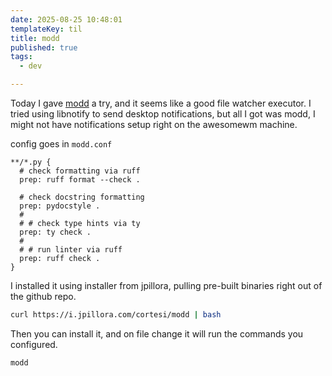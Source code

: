 ```yaml
---
date: 2025-08-25 10:48:01
templateKey: til
title: modd
published: true
tags:
  - dev

---
```


Today I gave [modd](https://github.com/cortesi/modd) a try, and it seems like a
good file watcher executor.  I tried using libnotify to send desktop
notifications, but all I got was modd, I might not have notifications setup
right on the awesomewm machine.

config goes in `modd.conf`

``` config
**/*.py {
  # check formatting via ruff
  prep: ruff format --check .

  # check docstring formatting
  prep: pydocstyle .
  #
  # # check type hints via ty
  prep: ty check .
  #
  # # run linter via ruff
  prep: ruff check .
}
```

I installed it using installer from jpillora, pulling pre-built binaries right
out of the github repo.

``` bash
curl https://i.jpillora.com/cortesi/modd | bash
```

Then you can install it, and on file change it will run the commands you
configured.

``` bash
modd
```
